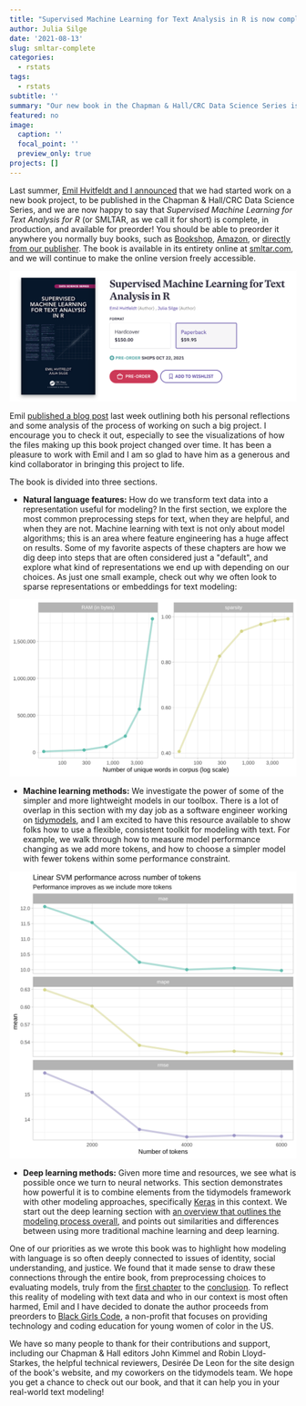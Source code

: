 ```yaml
---
title: "Supervised Machine Learning for Text Analysis in R is now complete"
author: Julia Silge
date: '2021-08-13'
slug: smltar-complete
categories:
  - rstats
tags:
  - rstats
subtitle: ''
summary: "Our new book in the Chapman & Hall/CRC Data Science Series is now complete and available for preorder!"
featured: no
image:
  caption: ''
  focal_point: ''
  preview_only: true
projects: []
---
```




Last summer, [Emil Hvitfeldt and I announced](https://juliasilge.com/blog/smltar-announce/) that we had started work on a new book project, to be published in the Chapman & Hall/CRC Data Science Series, and we are now happy to say that *Supervised Machine Learning for Text Analysis for R* (or SMLTAR, as we call it for short) is complete, in production, and available for preorder! You should be able to preorder it anywhere you normally buy books, such as [Bookshop](https://bookshop.org/books/supervised-machine-learning-for-text-analysis-in-r-9780367554194/9780367554194), [Amazon](https://www.amazon.com/Supervised-Machine-Learning-Analysis-Chapman/dp/0367554194/), or [directly from our publisher](https://www.routledge.com/Supervised-Machine-Learning-for-Text-Analysis-in-R/Hvitfeldt-Silge/p/book/9780367554194). The book is available in its entirety online at [smltar.com](https://smltar.com/), and we will continue to make the online version freely accessible.

![preorder screenshot](featured.png)

Emil [published a blog post](https://www.emilhvitfeldt.com/post/smltar-story/) last week outlining both his personal reflections and some analysis of the process of working on such a big project. I encourage you to check it out, especially to see the visualizations of how the files making up this book project changed over time. It has been a pleasure to work with Emil and I am so glad to have him as a generous and kind collaborator in bringing this project to life.

The book is divided into three sections.

- **Natural language features:** How do we transform text data into a representation useful for modeling? In the first section, we explore the most common preprocessing steps for text, when they are helpful, and when they are not. Machine learning with text is not only about model algorithms; this is an area where feature engineering has a huge affect on results. Some of my favorite aspects of these chapters are how we dig deep into steps that are often considered just a "default", and explore what kind of representations we end up with depending on our choices. As just one small example, check out why we often look to sparse representations or embeddings for text modeling:

![sparsity and memory changing with corpus size](figs/sparsityram-1.svg)

- **Machine learning methods:** We investigate the power of some of the simpler and more lightweight models in our toolbox. There is a lot of overlap in this section with my day job as a software engineer working on [tidymodels](https://www.tidymodels.org/), and I am excited to have this resource available to show folks how to use a flexible, consistent toolkit for modeling with text. For example, we walk through how to measure model performance changing as we add more tokens, and how to choose a simpler model with fewer tokens within some performance constraint.

![tuning results show that performance improves as we include more tokens](figs/scotusfinaltunevis-1.svg)

- **Deep learning methods:** Given more time and resources, we see what is possible once we turn to neural networks. This section demonstrates how powerful it is to combine elements from the tidymodels framework with other modeling approaches, specifically [Keras](https://keras.rstudio.com/) in this context. We start out the deep learning section with [an overview that outlines the modeling process overall](https://smltar.com/dloverview.html), and points out similarities and differences between using more traditional machine learning and deep learning.

One of our priorities as we wrote this book was to highlight how modeling with language is so often deeply connected to issues of identity, social understanding, and justice. We found that it made sense to draw these connections through the entire book, from preprocessing choices to evaluating models, truly from the [first chapter](https://smltar.com/language.html) to the [conclusion](https://smltar.com/text-models-in-the-real-world.html). To reflect this reality of modeling with text data and who in our context is most often harmed, Emil and I have decided to donate the author proceeds from preorders to [Black Girls Code](https://www.blackgirlscode.com/), a non-profit that focuses on providing technology and coding education for young women of color in the US.


We have so many people to thank for their contributions and support, including our Chapman & Hall editors John Kimmel and Robin Lloyd-Starkes, the helpful technical reviewers, Desirée De Leon for the site design of the book's website, and my coworkers on the tidymodels team. We hope you get a chance to check out our book, and that it can help you in your real-world text modeling!


